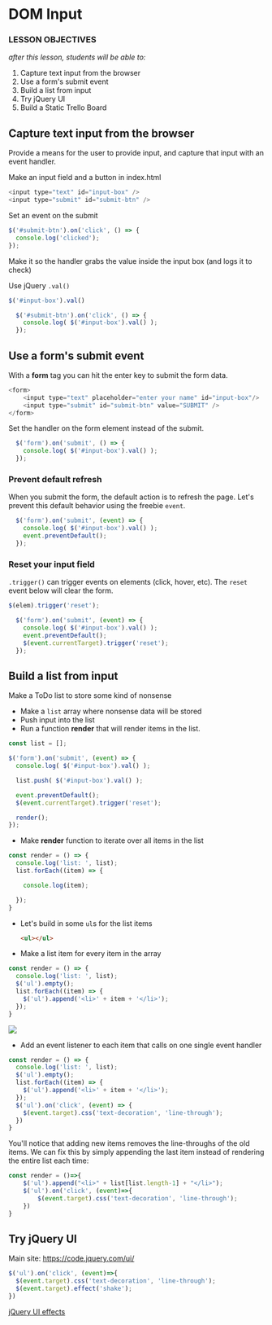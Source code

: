 # DOM Input

<!--SEI1 12:32 -->

### LESSON OBJECTIVES
_after this lesson, students will be able to:_

1. Capture text input from the browser
1. Use a form's submit event
1. Build a list from input
1. Try jQuery UI
1. Build a Static Trello Board

## Capture text input from the browser

Provide a means for the user to provide input, and capture that input with an event handler.

Make an input field and a button in index.html

```javascript
<input type="text" id="input-box" />
<input type="submit" id="submit-btn" />
```

Set an event on the submit

```javascript
$('#submit-btn').on('click', () => {
  console.log('clicked');
});
```

Make it so the handler grabs the value inside the input box (and logs it to check)

Use jQuery `.val()`

```javascript
$('#input-box').val()
```

```javascript
  $('#submit-btn').on('click', () => {
    console.log( $('#input-box').val() );
  });
```

<!--SEI1 12:41 -->

## Use a form's submit event

With a **form** tag you can hit the enter key to submit the form data.

```javascript
<form>
    <input type="text" placeholder="enter your name" id="input-box"/>
    <input type="submit" id="submit-btn" value="SUBMIT" />
</form>
```

Set the handler on the form element instead of the submit.

```javascript
  $('form').on('submit', () => {
    console.log( $('#input-box').val() );
  });
```

### Prevent default refresh

When you submit the form, the default action is to refresh the page. Let's prevent this default behavior using the freebie `event`.

```javascript
  $('form').on('submit', (event) => {
    console.log( $('#input-box').val() );
    event.preventDefault();
  });
```

<!--SEI1 12:47 -->

### Reset your input field

`.trigger()` can trigger events on elements (click, hover, etc).  The `reset` event below will clear the form.

```javascript
$(elem).trigger('reset');
```

```javascript
  $('form').on('submit', (event) => {
    console.log( $('#input-box').val() );
    event.preventDefault();
    $(event.currentTarget).trigger('reset');
  });
```

## Build a list from input

Make a ToDo list to store some kind of nonsense

* Make a `list` array where nonsense data will be stored
* Push input into the list
* Run a function **render** that will render items in the list.

```javascript
const list = [];

$('form').on('submit', (event) => {
  console.log( $('#input-box').val() );

  list.push( $('#input-box').val() );

  event.preventDefault();
  $(event.currentTarget).trigger('reset');

  render();
});
```

* Make **render** function to iterate over all items in the list

```javascript
const render = () => {
  console.log('list: ', list);
  list.forEach((item) => {

    console.log(item);

  });
}
```

* Let's build in some `ul`s for the list items

  ```html
  <ul></ul>
  ```

* Make a list item for every item in the array

```javascript
const render = () => {
  console.log('list: ', list);
  $('ul').empty();
  list.forEach((item) => {    
    $('ul').append('<li>' + item + '</li>');
  });
}
```

![](https://i.imgur.com/vjQ2Bu9.png)

<!--SEI1 1:10 -->

* Add an event listener to each item that calls on one single event handler

```javascript
const render = () => {
  console.log('list: ', list);
  $('ul').empty();
  list.forEach((item) => {    
    $('ul').append('<li>' + item + '</li>');
  });
  $('ul').on('click', (event) => {
    $(event.target).css('text-decoration', 'line-through');
  })
}
```

You'll notice that adding new items removes the line-throughs of the old items.  We can fix this by simply appending the last item instead of rendering the entire list each time:

```javascript
const render = ()=>{
    $('ul').append("<li>" + list[list.length-1] + "</li>");
    $('ul').on('click', (event)=>{
        $(event.target).css('text-decoration', 'line-through');
    })
}
```

<!--SEI1 1:26 -->
<!--Note: we need to add this script tag below jQuery in the HTML -->

## Try jQuery UI

Main site: https://code.jquery.com/ui/

```javascript
$('ul').on('click', (event)=>{
  $(event.target).css('text-decoration', 'line-through');
  $(event.target).effect('shake');
})
```

[jQuery UI effects](http://api.jqueryui.com/1.10/category/effects/)

<!--SEI1 1:38 after questions-->
